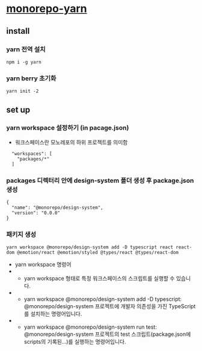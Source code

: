 # [monorepo-yarn](https://beomy.github.io/tech/etc/monorepo-yarn-berry/)

## install

### yarn 전역 설치

```shell
npm i -g yarn
```

### yarn berry 초기화

```shell
yarn init -2
```

## set up

### yarn workspace 설정하기 (in pacage.json)

- 워크스페이스란 모노레포의 하위 프로젝트를 의미함

```
  "workspaces": [
    "packages/*"
  ]
```

### packages 디렉터리 안에 design-system 폴더 생성 후 package.json 생성

```
{
  "name": "@monorepo/design-system",
  "version": "0.0.0"
}
```

### 패키지 생성

```
yarn workspace @monorepo/design-system add -D typescript react react-dom @emotion/react @emotion/styled @types/react @types/react-dom

```

- yarn workspace 명령어
- - yarn workspace <workspaceName> <commandName> 형태로 특정 워크스페이스의 스크립트를 실행할 수 있습니다.
- - yarn workspace @monorepo/design-system add -D typescript: @monorepo/design-system 프로젝트에 개발자 의존성을 가진 TypeScript를 설치하는 명령어입니다.
- - yarn workspace @monorepo/design-system run test: @monorepo/design-system 프로젝트의 test 스크립트(package.json에 scripts의 기록된...)를 실행하는 명령어입니다.
